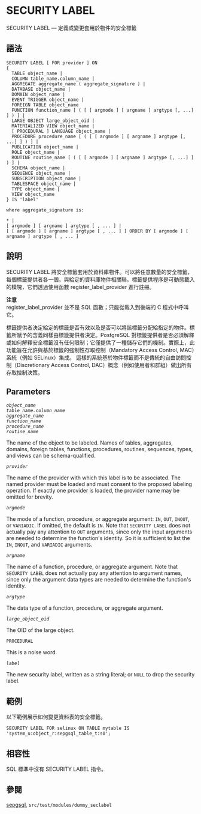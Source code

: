 # SECURITY LABEL

SECURITY LABEL — 定義或變更套用於物件的安全標籤

## 語法

```text
SECURITY LABEL [ FOR provider ] ON
{
  TABLE object_name |
  COLUMN table_name.column_name |
  AGGREGATE aggregate_name ( aggregate_signature ) |
  DATABASE object_name |
  DOMAIN object_name |
  EVENT TRIGGER object_name |
  FOREIGN TABLE object_name
  FUNCTION function_name [ ( [ [ argmode ] [ argname ] argtype [, ...] ] ) ] |
  LARGE OBJECT large_object_oid |
  MATERIALIZED VIEW object_name |
  [ PROCEDURAL ] LANGUAGE object_name |
  PROCEDURE procedure_name [ ( [ [ argmode ] [ argname ] argtype [, ...] ] ) ] |
  PUBLICATION object_name |
  ROLE object_name |
  ROUTINE routine_name [ ( [ [ argmode ] [ argname ] argtype [, ...] ] ) ] |
  SCHEMA object_name |
  SEQUENCE object_name |
  SUBSCRIPTION object_name |
  TABLESPACE object_name |
  TYPE object_name |
  VIEW object_name
} IS 'label'

where aggregate_signature is:

* |
[ argmode ] [ argname ] argtype [ , ... ] |
[ [ argmode ] [ argname ] argtype [ , ... ] ] ORDER BY [ argmode ] [ argname ] argtype [ , ... ]
```

## 說明

SECURITY LABEL 將安全標籤套用於資料庫物件。可以將任意數量的安全標籤，每個標籤提供者各一個，與給定的資料庫物件相關聯。標籤提供程序是可動態載入的模塊，它們透過使用函數 register\_label\_provider 進行註冊。

**注意**  
register\_label\_provider 並不是 SQL 函數；只能從載入到後端的 C 程式中呼叫它。

標籤提供者決定給定的標籤是否有效以及是否可以將該標籤分配給指定的物件。標籤所賦予的含義同樣由標籤提供者決定。PostgreSQL 對標籤提供者是否必須解釋或如何解釋安全標籤沒有任何限制；它僅提供了一種儲存它們的機制。實際上，此功能旨在允許與基於標籤的強制性存取控制（Mandatory Access Control, MAC）系統（例如 SELinux）集成。 這樣的系統基於物件標籤而不是傳統的自由訪問控制（Discretionary Access Control, DAC）概念（例如使用者和群組）做出所有存取控制決策。

## Parameters

_`object_name`_  
_`table_name.column_name`_  
_`aggregate_name`_  
_`function_name`_  
_`procedure_name`_  
_`routine_name`_

The name of the object to be labeled. Names of tables, aggregates, domains, foreign tables, functions, procedures, routines, sequences, types, and views can be schema-qualified.

_`provider`_

The name of the provider with which this label is to be associated. The named provider must be loaded and must consent to the proposed labeling operation. If exactly one provider is loaded, the provider name may be omitted for brevity.

_`argmode`_

The mode of a function, procedure, or aggregate argument: `IN`, `OUT`, `INOUT`, or `VARIADIC`. If omitted, the default is `IN`. Note that `SECURITY LABEL` does not actually pay any attention to `OUT` arguments, since only the input arguments are needed to determine the function's identity. So it is sufficient to list the `IN`, `INOUT`, and `VARIADIC` arguments.

_`argname`_

The name of a function, procedure, or aggregate argument. Note that `SECURITY LABEL` does not actually pay any attention to argument names, since only the argument data types are needed to determine the function's identity.

_`argtype`_

The data type of a function, procedure, or aggregate argument.

_`large_object_oid`_

The OID of the large object.

`PROCEDURAL`

This is a noise word.

_`label`_

The new security label, written as a string literal; or `NULL` to drop the security label.

## 範例

以下範例展示如何變更資料表的安全標籤。

```text
SECURITY LABEL FOR selinux ON TABLE mytable IS 'system_u:object_r:sepgsql_table_t:s0';
```

## 相容性

SQL 標準中沒有 SECURITY LABEL 指令。

## 參閱

[sepgsql](../../appendixes/additional-supplied-modules/sepgsql.md), `src/test/modules/dummy_seclabel`

